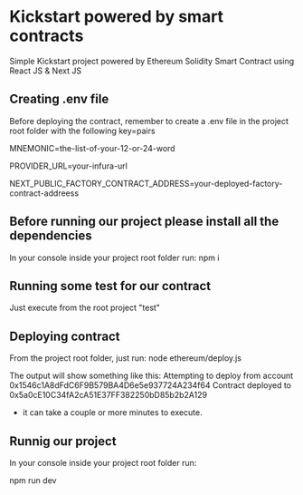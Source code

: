 # Kickstart powered by smart contracts
Simple Kickstart project powered by Ethereum Solidity Smart Contract using React JS & Next JS

## Creating .env file
Before deploying the contract, remember to create a .env file in the project root folder with the following key=pairs

MNEMONIC=the-list-of-your-12-or-24-word

PROVIDER_URL=your-infura-url

NEXT_PUBLIC_FACTORY_CONTRACT_ADDRESS=your-deployed-factory-contract-addreess

## Before running our project please install all the dependencies
In your console inside your project root folder run:
npm i

## Running some test for our contract
Just execute from the root project "test"

## Deploying contract
From the project root folder, just run: node ethereum/deploy.js

The output will show something like this:
Attempting to deploy from account 0x1546c1A8dFdC6F9B579BA4D6e5e937724A234f64
Contract deployed to 0x5a0cE10C34fA2cA51E37FF382250bD85b2b2A129

* it can take a couple or more minutes to execute.

## Runnig our project
In your console inside your project root folder run:

npm run dev